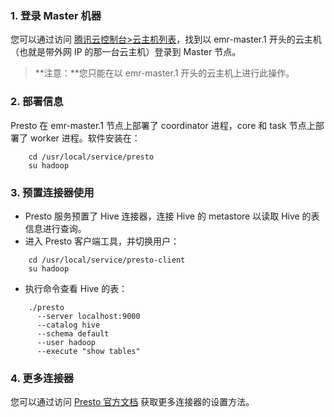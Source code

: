 ### 1. 登录 Master 机器
您可以通过访问 [腾讯云控制台>云主机列表](https://console.cloud.tencent.com/cvm/index)，找到以 emr-master.1 开头的云主机（也就是带外网 IP 的那一台云主机）登录到 Master 节点。
>**注意：**您只能在以 emr-master.1 开头的云主机上进行此操作。

### 2. 部署信息
Presto 在 emr-master.1 节点上部署了 coordinator 进程，core 和 task 节点上部署了 worker 进程。软件安装在：
```
    cd /usr/local/service/presto
    su hadoop
```
### 3. 预置连接器使用
* Presto 服务预置了 Hive 连接器，连接 Hive 的 metastore 以读取 Hive 的表信息进行查询。
* 进入 Presto 客户端工具，并切换用户：
```
    cd /usr/local/service/presto-client
    su hadoop
```
* 执行命令查看 Hive 的表：
```
    ./presto
      --server localhost:9000
      --catalog hive
      --schema default
      --user hadoop
      --execute "show tables"
```

### 4. 更多连接器
您可以通过访问 [Presto 官方文档](https://prestodb.io/docs/current/connector.html) 获取更多连接器的设置方法。
